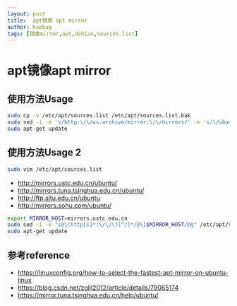 ```yaml
---
layout: post
title:  apt镜像 apt mirror
author: haobug
tags: [镜像mirror,apt,debian,sources.list]
---
```


# apt镜像apt mirror



## 使用方法Usage
```bash
sudo cp -v /etc/apt/sources.list /etc/apt/sources.list.bak
sudo sed -i -e 's/http:\/\/us.archive/mirror:\/\/mirrors/' -e 's/\/ubuntu\//\/mirrors.txt/' /etc/apt/sources.list
sudo apt-get update
```
## 使用方法Usage 2
```bash
sudo vim /etc/apt/sources.list
```
* http://mirrors.ustc.edu.cn/ubuntu/
* http://mirrors.tuna.tsinghua.edu.cn/ubuntu/
* http://ftp.sjtu.edu.cn/ubuntu
* http://mirrors.sohu.com/ubuntu/
```bash
export MIRROR_HOST=mirrors.ustc.edu.cn
sudo sed -i -e "s@\(http[s]*:\/\/\)[^/]*/@\1$MIRROR_HOST/@g" /etc/apt/sources.list; grep ubuntu  /etc/apt/sources.list
sudo apt-get update
```


## 参考reference
* https://linuxconfig.org/how-to-select-the-fastest-apt-mirror-on-ubuntu-linux
* https://blog.csdn.net/zgljl2012/article/details/79065174
* https://mirror.tuna.tsinghua.edu.cn/help/ubuntu/
